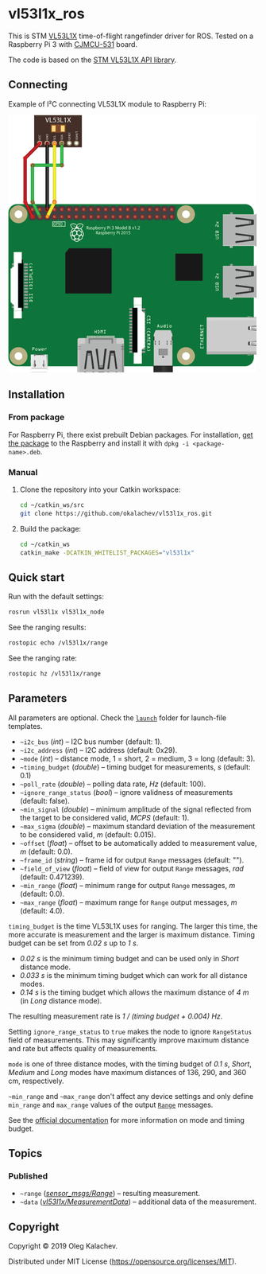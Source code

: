 # vl53l1x_ros

This is STM [VL53L1X](https://www.st.com/en/imaging-and-photonics-solutions/vl53l1x.html) time-of-flight rangefinder driver for ROS. Tested on a Raspberry Pi 3 with [CJMCU-531](https://ru.aliexpress.com/item/VL53L1X/32911692450.html) board.

The code is based on the [STM VL53L1X API library](https://www.st.com/content/st_com/en/products/embedded-software/proximity-sensors-software/stsw-img007.html).

## Connecting

Example of I²C connecting VL53L1X module to Raspberry Pi:

<img src="raspberry-vl53l1x.png" width=500>

## Installation

### From package

For Raspberry Pi, there exist prebuilt Debian packages. For installation, [get the package](http://coex.space/rpi-ros-kinetic/pool/main/r/ros-kinetic-vl53l1x/) to the Raspberry and install it with `dpkg -i <package-name>.deb`.

### Manual

1. Clone the repository into your Catkin workspace:

    ```bash
    cd ~/catkin_ws/src
    git clone https://github.com/okalachev/vl53l1x_ros.git
    ```

2. Build the package:

    ```bash
    cd ~/catkin_ws
    catkin_make -DCATKIN_WHITELIST_PACKAGES="vl53l1x"
    ```

## Quick start

Run with the default settings:

```bash
rosrun vl53l1x vl53l1x_node
```

See the ranging results:

```bash
rostopic echo /vl53l1x/range
```

See the ranging rate:

```bash
rostopic hz /vl53l1x/range
```

## Parameters

All parameters are optional. Check the [`launch`](https://github.com/okalachev/vl53l1x_ros/tree/master/vl53l1x/launch) folder for launch-file templates.

* `~i2c_bus` (*int*) – I2C bus number (default: 1).
* `~i2c_address` (*int*) – I2C address (default: 0x29).
* `~mode` (*int*) – distance mode, 1 = short, 2 = medium, 3 = long (default: 3).
* `~timing_budget` (*double*) – timing budget for measurements, *s* (default: 0.1)
* `~poll_rate` (*double*) – polling data rate, *Hz* (default: 100).
* `~ignore_range_status` (*bool*) – ignore validness of measurements (default: false).
* `~min_signal` (*double*) – minimum amplitude of the signal reflected from the target to be considered valid, *MCPS* (default: 1).
* `~max_sigma` (*double*) – maximum standard deviation of the measurement to be considered valid, *m* (default: 0.015).
* `~offset` (*float*) – offset to be automatically added to measurement value, *m* (default: 0.0).
* `~frame_id` (*string*) – frame id for output `Range` messages (default: "").
* `~field_of_view` (*float*) – field of view for output `Range` messages, *rad* (default: 0.471239).
* `~min_range` (*float*) – minimum range for output `Range` messages, *m* (default: 0.0).
* `~max_range` (*float*) – maximum range for `Range` output messages, *m* (default: 4.0).

`timing_budget` is the time VL53L1X uses for ranging. The larger this time, the more accurate is measurement and the larger is maximum distance. Timing budget can be set from *0.02 s* up to *1 s*.

* *0.02 s* is the minimum timing budget and can be used only in *Short* distance mode.
* *0.033 s* is the minimum timing budget which can work for all distance modes.
* *0.14 s* is the timing budget which allows the maximum distance of *4 m* (in *Long* distance mode).

The resulting measurement rate is *1 / (timing budget + 0.004) Hz*.

Setting `ignore_range_status` to `true` makes the node to ignore `RangeStatus` field of measurements. This may significantly improve maximum distance and rate but affects quality of measurements.

`mode` is one of three distance modes, with the timing budget of *0.1 s*, *Short*, *Medium* and *Long* modes have maximum distances of 136, 290, and 360 cm, respectively.

`~min_range` and `~max_range` don't affect any device settings and only define `min_range` and `max_range` values of the output [`Range`](http://docs.ros.org/melodic/api/sensor_msgs/html/msg/Range.html) messages.

See the [official documentation](https://www.st.com/resource/en/datasheet/vl53l1x.pdf) for more information on mode and timing budget.

## Topics

### Published

* `~range` ([*sensor_msgs/Range*](http://docs.ros.org/kinetic/api/sensor_msgs/html/msg/Range.html)) – resulting measurement.
* `~data` ([*vl53l1x/MeasurementData*](https://github.com/okalachev/vl53l1x_ros/blob/master/vl53l1x/msg/MeasurementData.msg)) – additional data of the measurement.

## Copyright

Copyright © 2019 Oleg Kalachev.

Distributed under MIT License (https://opensource.org/licenses/MIT).
